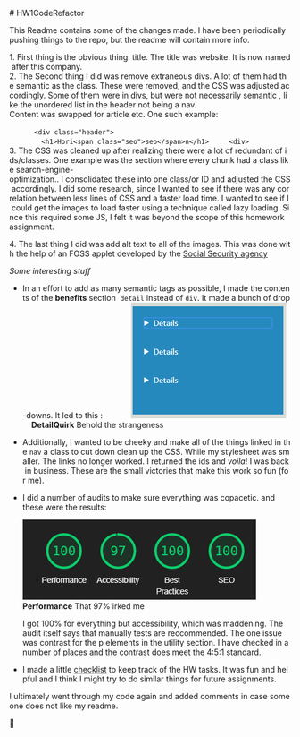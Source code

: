 # HW1CodeRefactor

This Readme contains some of the changes made. I have been periodically pushing things to the repo, but the readme will contain more info. 

1. First thing is the obvious thing: title. The title was website. It is now named after this company.
2. The Second thing I did was remove extraneous divs. A lot of them had the semantic as the class. These were removed, and the CSS was adjusted accordingly. Some of them were in divs, but were not necessarily semantic , like the unordered list in the header not being a nav.
Content was swapped for article etc. One such example: 

    ```
   <div class="header">
        <h1>Hori<span class="seo">seo</span>n</h1>
    <div>
    ``` 
    
3. The CSS was cleaned up after realizing there were a lot of redundant of ids/classes. One example was the section where every chunk had a class like search-engine-optimization.. I consolidated these into one class/or ID and adjusted the CSS accordingly. I did some research, since I wanted to see if there was any correlation between less lines of CSS and a faster load time. I wanted to see if I could get the images to load faster using a technique called lazy loading. Since this required some JS, I felt it was beyond the scope of this homework assignment. 

4. The last thing I did was add alt text to all of the images. This was done with the help of an FOSS applet developed by the [Social Security agency](https://www.ssa.gov/accessibility/andi/help/install.html)

*Some interesting stuff*

* In an effort to add as many semantic tags as possible, I made the contents of the **benefits** section  `detail` instead of `div`. It made a bunch of drop-downs. It led to this :
   
   
    ![](./detailsquirk.png)
    **DetailQuirk** Behold the strangeness

* Additionally, I wanted to be cheeky and make all of the things linked in the `nav` a class to cut down clean up the CSS. While my stylesheet was smaller. The links no longer worked. I returned the ids and _voila_! I was back in business. These are the small victories that make this work so fun (for me).

* I did a number of audits to make sure everything was copacetic. and these were the results: 

    ![](./performance.png)
    **Performance** That 97% irked me 

    I got 100% for everything but accessibility, which was maddening. The audit itself says that manually tests are reccommended. The one issue was contrast for the p elements in the utility section. I have checked in a number of places and the contrast does meet the 4:5:1 standard. 
* I made a little [checklist](https://rf-spuds.github.io/Hw_checklists/ "My little checklist") to keep track of the HW tasks. It was fun and helpful and I think I might try to do similar things for future assignments.


I ultimately went through my code again and added comments in case someone does not like my readme.

:dog:
